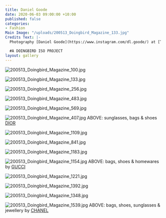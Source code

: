 ```yaml
---
title: Daniel Goode
date: 2020-06-03 09:00:00 +10:00
published: false
categories:
- Fashion
Main Image: "/uploads/200513_Doingbird_Magazine_133.jpg"
Credits Text: |-
  Photography [Daniel Goode](https://www.instagram.com/dl.goode/) at [The Artist Group](https://www.instagram.com/theartistgroup/)

  #A DOINGBIRD ISO PROJECT
layout: gallery
---
```


![200513_Doingbird_Magazine_100.jpg](/uploads/200513_Doingbird_Magazine_100.jpg)

![200513_Doingbird_Magazine_133.jpg](/uploads/200513_Doingbird_Magazine_133.jpg)

![200513_Doingbird_Magazine_256.jpg](/uploads/200513_Doingbird_Magazine_256.jpg)

![200513_Doingbird_Magazine_483.jpg](/uploads/200513_Doingbird_Magazine_483.jpg) 

![200513_Doingbird_Magazine_569.jpg](/uploads/200513_Doingbird_Magazine_569.jpg) 

![200513_Doingbird_Magazine_407.jpg](/uploads/200513_Doingbird_Magazine_407.jpg)
ABOVE: sunglasses, bags & shoes [DIOR](https://www.instagram.com/dior/) 


![200513_Doingbird_Magazine_1109.jpg](/uploads/200513_Doingbird_Magazine_1109.jpg)

![200513_Doingbird_Magazine_841.jpg](/uploads/200513_Doingbird_Magazine_841.jpg)

![200513_Doingbird_Magazine_1183.jpg](/uploads/200513_Doingbird_Magazine_1183.jpg)

![200513_Doingbird_Magazine_1154.jpg](/uploads/200513_Doingbird_Magazine_1154.jpg)
ABOVE: bags, shoes & homewares by [GUCCI](https://www.instagram.com/gucci/)


![200513_Doingbird_Magazine_1221.jpg](/uploads/200513_Doingbird_Magazine_1221.jpg)

![200513_Doingbird_Magazine_1392.jpg](/uploads/200513_Doingbird_Magazine_1392.jpg)

![200513_Doingbird_Magazine_1348.jpg](/uploads/200513_Doingbird_Magazine_1348.jpg)

![200513_Doingbird_Magazine_1539.jpg](/uploads/200513_Doingbird_Magazine_1539.jpg)
ABOVE: bags, shoes, sunglasses & jewellery by [CHANEL](https://www.instagram.com/chanelofficial/)


